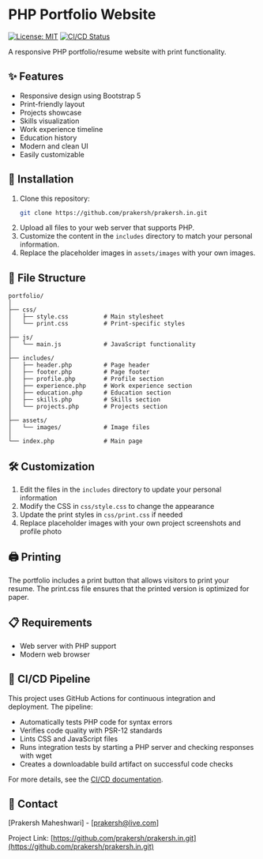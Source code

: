 # PHP Portfolio Website

[![License: MIT](https://img.shields.io/badge/License-MIT-blue.svg)](https://opensource.org/licenses/MIT)
[![CI/CD Status](https://github.com/prakersh/prakersh.in/actions/workflows/php-workflow.yml/badge.svg)](https://github.com/prakersh/prakersh.in/actions/workflows/php-workflow.yml)

A responsive PHP portfolio/resume website with print functionality.

## ✨ Features

- Responsive design using Bootstrap 5
- Print-friendly layout
- Projects showcase
- Skills visualization
- Work experience timeline
- Education history
- Modern and clean UI
- Easily customizable

## 🚀 Installation

1. Clone this repository:
   ```bash
   git clone https://github.com/prakersh/prakersh.in.git
   ```
2. Upload all files to your web server that supports PHP.
3. Customize the content in the `includes` directory to match your personal information.
4. Replace the placeholder images in `assets/images` with your own images.

## 📁 File Structure

```
portfolio/
│
├── css/
│   ├── style.css          # Main stylesheet
│   └── print.css          # Print-specific styles
│
├── js/
│   └── main.js            # JavaScript functionality
│
├── includes/
│   ├── header.php         # Page header
│   ├── footer.php         # Page footer
│   ├── profile.php        # Profile section
│   ├── experience.php     # Work experience section
│   ├── education.php      # Education section
│   ├── skills.php         # Skills section
│   └── projects.php       # Projects section
│
├── assets/
│   └── images/            # Image files
│
└── index.php              # Main page
```

## 🛠️ Customization

1. Edit the files in the `includes` directory to update your personal information
2. Modify the CSS in `css/style.css` to change the appearance
3. Update the print styles in `css/print.css` if needed
4. Replace placeholder images with your own project screenshots and profile photo

## 🖨️ Printing

The portfolio includes a print button that allows visitors to print your resume. The print.css file ensures that the printed version is optimized for paper.

## 📋 Requirements

- Web server with PHP support
- Modern web browser

## 🔄 CI/CD Pipeline

This project uses GitHub Actions for continuous integration and deployment. The pipeline:

- Automatically tests PHP code for syntax errors
- Verifies code quality with PSR-12 standards
- Lints CSS and JavaScript files
- Runs integration tests by starting a PHP server and checking responses with wget
- Creates a downloadable build artifact on successful code checks

For more details, see the [CI/CD documentation](CICD.md).

## 📧 Contact

[Prakersh Maheshwari] - [prakersh@live.com]

Project Link: [https://github.com/prakersh/prakersh.in.git](https://github.com/prakersh/prakersh.in.git) 